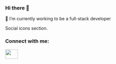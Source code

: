 ### Hi there 👋

🔭 I’m currently working to be a full-stack developer 

Social icons section.
<h3 align="left">Connect with me:</h3>
<p align="left">
<a href="https://www.linkedin.com/in/radwan-tbeileh/" target="blank"><img align="center" src="https://cdn.jsdelivr.net/npm/simple-icons@3.0.1/icons/linkedin.svg" alt="" height="30" width="40" /></a>
</p>

<!--
**RadwanTbeileh/RadwanTbeileh** is a ✨ _special_ ✨ repository because its `README.md` (this file) appears on your GitHub profile.

Here are some ideas to get you started:


<img align="right" alt="Coding" width="400" src="[add your link 
  here](https://images.wallpapersden.com/image/download/i-love-coding-log_bW5taWiUmZqaraWkpJRobWllrWdpZWU.jpg)">
-   on ...
- 🌱 I’m currently learning ...
- 👯 I’m looking to collaborate on ...
- 🤔 I’m looking for help with ...
- 💬 Ask me about ...
- 📫 How to reach me: ...
- 😄 Pronouns: ...
- ⚡ Fun fact: ...
-->
